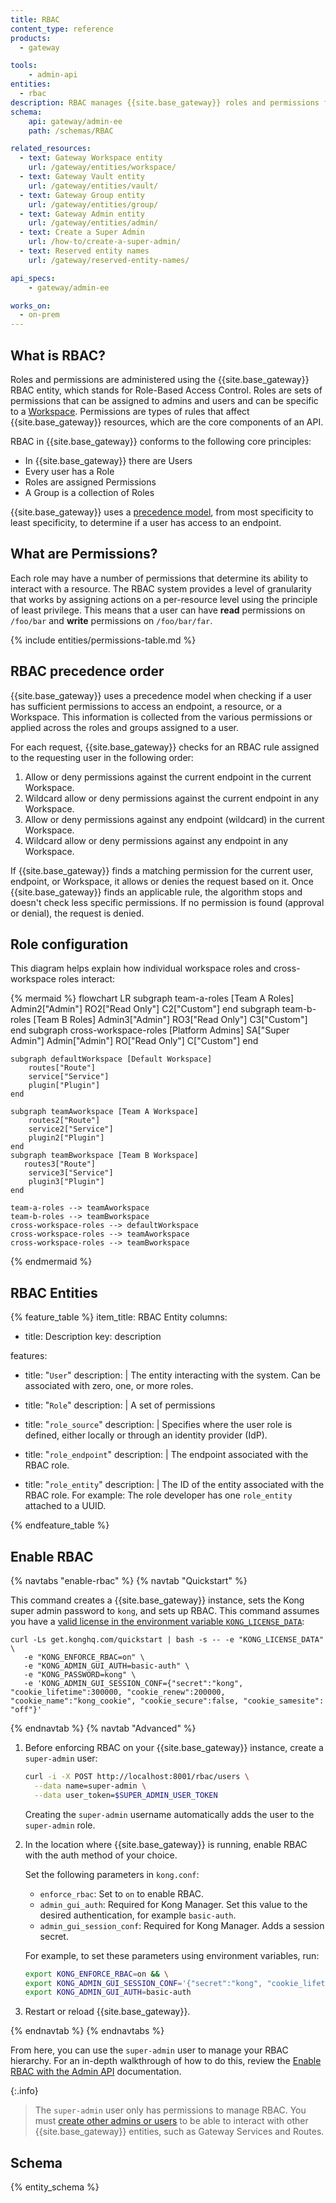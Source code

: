 ```yaml
---
title: RBAC
content_type: reference
products:
  - gateway

tools:
    - admin-api
entities:
  - rbac
description: RBAC manages {{site.base_gateway}} roles and permissions for Kong Manager and the Admin API.
schema:
    api: gateway/admin-ee
    path: /schemas/RBAC

related_resources:
  - text: Gateway Workspace entity
    url: /gateway/entities/workspace/
  - text: Gateway Vault entity
    url: /gateway/entities/vault/
  - text: Gateway Group entity
    url: /gateway/entities/group/
  - text: Gateway Admin entity
    url: /gateway/entities/admin/
  - text: Create a Super Admin
    url: /how-to/create-a-super-admin/
  - text: Reserved entity names
    url: /gateway/reserved-entity-names/

api_specs:
    - gateway/admin-ee

works_on:
  - on-prem
---
```


## What is RBAC?

Roles and permissions are administered using the {{site.base_gateway}} RBAC entity, which stands for Role-Based Access Control. Roles are sets of permissions that can be assigned to admins and users and can be specific to a [Workspace](/gateway/entities/workspace/). Permissions are types of rules that affect {{site.base_gateway}} resources, which are the core components of an API. 

RBAC in {{site.base_gateway}} conforms to the following core principles: 

* In {{site.base_gateway}} there are Users
* Every user has a Role
* Roles are assigned Permissions
* A Group is a collection of Roles

{{site.base_gateway}} uses a [precedence model](#rbac-precedence-order), from most specificity to least specificity, to determine if a user has access to an endpoint.

## What are Permissions?

Each role may have a number of permissions that determine its ability to interact with a resource. The RBAC system provides a level of granularity that works by assigning actions on a per-resource level using the principle of least privilege. This means that a user can have **read** permissions on `/foo/bar` and **write** permissions on `/foo/bar/far`. 

{% include entities/permissions-table.md %}

## RBAC precedence order

{{site.base_gateway}} uses a precedence model when checking if a user has sufficient permissions to access an endpoint, a resource, or a Workspace. This information is collected from the various permissions or applied across the roles and groups assigned to a user. 

For each request, {{site.base_gateway}} checks for an RBAC rule assigned to the requesting user in the following order:

1. Allow or deny permissions against the current endpoint in the current Workspace.
2. Wildcard allow or deny permissions against the current endpoint in any Workspace.
3. Allow or deny permissions against any endpoint (wildcard) in the current Workspace.
4. Wildcard allow or deny permissions against any endpoint in any Workspace. 

If {{site.base_gateway}} finds a matching permission for the current user, endpoint, or Workspace, it allows or denies the request based on it. Once {{site.base_gateway}} finds an applicable rule, the algorithm stops and doesn't check less specific permissions. If no permission is found (approval or denial), the request is denied. 

## Role configuration

This diagram helps explain how individual workspace roles and cross-workspace roles interact:

<!--vale off -->

{% mermaid %}
flowchart LR
    subgraph team-a-roles [Team A Roles]
        Admin2["Admin"]
        RO2["Read Only"]
        C2["Custom"]
    end 
    subgraph team-b-roles [Team B Roles]
        Admin3["Admin"]
        RO3["Read Only"]
        C3["Custom"]
    end 
    subgraph cross-workspace-roles [Platform Admins]
        SA["Super Admin"]
        Admin["Admin"]
        RO["Read Only"]
        C["Custom"]
    end 

    subgraph defaultWorkspace [Default Workspace]
        routes["Route"]
        service["Service"]
        plugin["Plugin"]
    end

    subgraph teamAworkspace [Team A Workspace]
        routes2["Route"]
        service2["Service"]
        plugin2["Plugin"]
    end
    subgraph teamBworkspace [Team B Workspace]
       routes3["Route"]
        service3["Service"]
        plugin3["Plugin"]
    end

    team-a-roles --> teamAworkspace
    team-b-roles --> teamBworkspace
    cross-workspace-roles --> defaultWorkspace
    cross-workspace-roles --> teamAworkspace
    cross-workspace-roles --> teamBworkspace


{% endmermaid %}

<!--vale on -->

## RBAC Entities


{% feature_table %} 
item_title: RBAC Entity
columns:
  - title: Description
    key: description

features:
  - title: "`User`"
    description: |
      The entity interacting with the system. Can be associated with zero, one, or more roles.

  - title: "`Role`"
    description: |
      A set of permissions

  - title: "`role_source`"
    description: |
      Specifies where the user role is defined, either locally or through an identity provider (IdP).

  - title: "`role_endpoint`"
    description: |
      The endpoint associated with the RBAC role.

  - title: "`role_entity`"
    description: |
      The ID of the entity associated with the RBAC role. For example: The role developer has one `role_entity` attached to a UUID. 

{% endfeature_table %}



## Enable RBAC

{% navtabs "enable-rbac" %}
{% navtab "Quickstart" %}

This command creates a {{site.base_gateway}} instance, sets the Kong super admin password to `kong`, and sets up RBAC.
This command assumes you have a [valid license in the environment variable `KONG_LICENSE_DATA`](/gateway/entities/license/):
```
curl -Ls get.konghq.com/quickstart | bash -s -- -e "KONG_LICENSE_DATA" \
   -e "KONG_ENFORCE_RBAC=on" \
   -e "KONG_ADMIN_GUI_AUTH=basic-auth" \
   -e "KONG_PASSWORD=kong" \
   -e 'KONG_ADMIN_GUI_SESSION_CONF={"secret":"kong", "cookie_lifetime":300000, "cookie_renew":200000, "cookie_name":"kong_cookie", "cookie_secure":false, "cookie_samesite": "off"}'
```

{% endnavtab %}
{% navtab "Advanced" %}

1. Before enforcing RBAC on your {{site.base_gateway}} instance, create a `super-admin` user: 

    ```sh
    curl -i -X POST http://localhost:8001/rbac/users \
      --data name=super-admin \
      --data user_token=$SUPER_ADMIN_USER_TOKEN
    ```
    Creating the `super-admin` username automatically adds the user to the `super-admin` role.

2. In the location where {{site.base_gateway}} is running, enable RBAC with the auth method of your choice. 

    Set the following parameters in `kong.conf`: 

    * `enforce_rbac`: Set to `on` to enable RBAC.
    * `admin_gui_auth`: Required for Kong Manager. Set this value to the desired authentication, for example `basic-auth`.
    * `admin_gui_session_conf`: Required for Kong Manager. Adds a session secret.

    For example, to set these parameters using environment variables, run:
    ```sh
    export KONG_ENFORCE_RBAC=on && \
    export KONG_ADMIN_GUI_SESSION_CONF='{"secret":"kong", "cookie_lifetime":300000, "cookie_renew":200000, "cookie_name":"kong_cookie", "cookie_secure":false, "cookie_samesite": "off"}' && \
    export KONG_ADMIN_GUI_AUTH=basic-auth
    ```

3. Restart or reload {{site.base_gateway}}.

{% endnavtab %}
{% endnavtabs %}

From here, you can use the `super-admin` user to manage your RBAC hierarchy. For an in-depth walkthrough of how to do this, review the [Enable RBAC with the Admin API](/how-to/enable-rbac-with-admin-api/) documentation.

{:.info}
> The `super-admin` user only has permissions to manage RBAC. You must [create other admins or users](/api/gateway/admin-ee/#/operations/post-rbac-users) to be able to interact with other {{site.base_gateway}} entities, such as Gateway Services and Routes.

## Schema

{% entity_schema %}